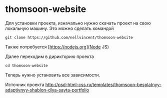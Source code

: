 # thomsoon-website

Для установки проекта, изначально нужно скачать проект на свою локальную машину. Это можно сделать командой
```
git clone https://github.com/nellvincent/thomsoon-website
```

Также потребуется [https://nodejs.org](Node JS)

Далее переходим в дирикторию проекта
```
cd thomsoon-website
```

Теперь нужно установить все зависимости.


Источник проекта http://psd-html-css.ru/templates/thomsoon-besplatnyy-adaptivnyy-shablon-dlya-sayta-portfolio
